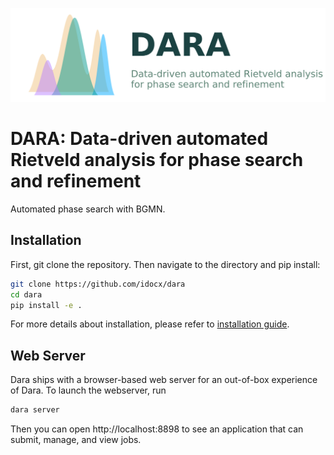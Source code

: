 ![DARA logo](docs/_static/logo-with-text.svg)

# DARA: Data-driven automated Rietveld analysis for phase search and refinement

Automated phase search with BGMN.

## Installation
First, git clone the repository. Then navigate to the directory and pip install:

```bash
git clone https://github.com/idocx/dara
cd dara
pip install -e .
```

For more details about installation, please refer to [installation guide](https://idocx.github.io/dara/install.html).

## Web Server
Dara ships with a browser-based web server for an out-of-box experience of Dara. To launch the webserver, run
```bash
dara server
```

Then you can open http://localhost:8898 to see an application that can submit, manage, and view jobs.
